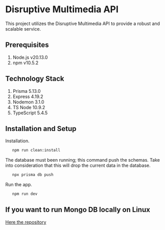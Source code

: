 # Disruptive Multimedia API

This project utilizes the Disruptive Multimedia API to provide a robust and scalable service.

## Prerequisites

1. Node.js v20.13.0
2. npm v10.5.2

## Technology Stack

1. Prisma 5.13.0
2. Express 4.19.2
3. Nodemon 3.1.0
4. TS Node 10.9.2
5. TypeScript 5.4.5

## Installation and Setup

Installation.

```bash
   npm run clean:install
```

The database must been running; this command push the schemas. Take into consideration that this will drop the current data in the database.

```bash
   npx prisma db push
```

Run the app.

```bash
   npm run dev
```

## If you want to run Mongo DB locally on Linux

[Here the repository](https://github.com/perdomofranklindev/dockerized-mogondb)